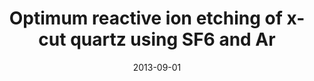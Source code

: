 ---
title: "Optimum reactive ion etching of x-cut quartz using SF6 and Ar"
collection: publications
permalink: /publication/2013-09-01-Optimum-reactive-ion-etching-of-x-cut-quartz-using-SF6-and-Ar
date: 2013-09-01
venue: 'Journal of micromechanics and microengineering: structures, devices, and systems'
paperurl: 'https://iopscience.iop.org/article/10.1088/0960-1317/23/11/117002/meta'
citation: 'Minnick, M D, <b>Devenyi, G A</b>, Kleiman, R N, &quot;Optimum reactive ion etching of x-cut quartz using SF6 and Ar.&quot; Journal of micromechanics and microengineering: structures, devices, and systems, 2013.'
---